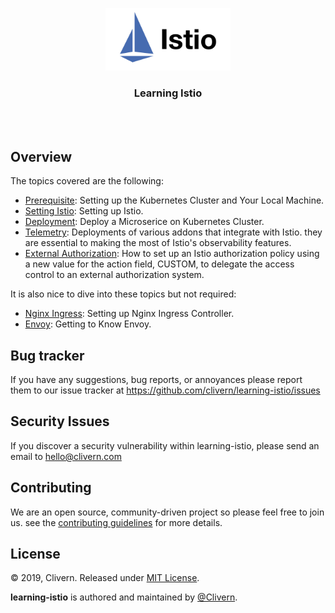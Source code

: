 <p align="center">
    <img alt="Logo" src="/logo.png" width="200" />
    <h3 align="center">Learning Istio</h3>
</p>
<br/>
<br/>


## Overview

The topics covered are the following:

- [Prerequisite](prerequisite.md): Setting up the Kubernetes Cluster and Your Local Machine.
- [Setting Istio](setting-istio.md): Setting up Istio.
- [Deployment](deployment.md): Deploy a Microserice on Kubernetes Cluster.
- [Telemetry](telemetry.md): Deployments of various addons that integrate with Istio. they are essential to making the most of Istio's observability features.
- [External Authorization](external_authorization.md): How to set up an Istio authorization policy using a new value for the action field, CUSTOM, to delegate the access control to an external authorization system.


It is also nice to dive into these topics but not required:

- [Nginx Ingress](ingress.md): Setting up Nginx Ingress Controller.
- [Envoy](envoy.md): Getting to Know Envoy.


## Bug tracker

If you have any suggestions, bug reports, or annoyances please report them to our issue tracker at https://github.com/clivern/learning-istio/issues


## Security Issues

If you discover a security vulnerability within learning-istio, please send an email to [hello@clivern.com](mailto:hello@clivern.com)


## Contributing

We are an open source, community-driven project so please feel free to join us. see the [contributing guidelines](CONTRIBUTING.md) for more details.


## License

© 2019, Clivern. Released under [MIT License](https://opensource.org/licenses/mit-license.php).

**learning-istio** is authored and maintained by [@Clivern](http://github.com/clivern).
